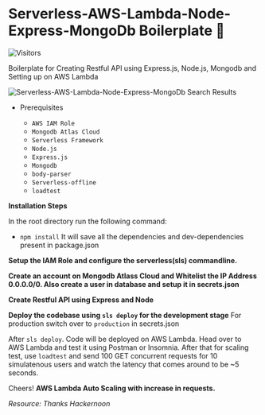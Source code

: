 # Serverless-AWS-Lambda-Node-Express-MongoDb Boilerplate 🚀

![Visitors](https://visitor-badge.glitch.me/badge?page_id=realabbas.serverless-lambda-node-express-mongodb)

Boilerplate for Creating Restful API using Express.js, Node.js, Mongodb and Setting up on AWS Lambda

![Serverless-AWS-Lambda-Node-Express-MongoDb Search Results](https://www.rubix.nl/wp-content/uploads/2018/10/nodelambdalove1.png)

- Prerequisites

  - `AWS IAM Role`
  - `Mongodb Atlas Cloud`
  - `Serverless Framework`
  - `Node.js`
  - `Express.js`
  - `Mongodb`
  - `body-parser`
  - `Serverless-offline`
  - `loadtest`

**Installation Steps**

In the root directory run the following command:
- `npm install`
It will save all the dependencies and dev-dependencies present in package.json

**Setup the IAM Role and configure the serverless(sls) commandline.**

**Create an account on Mongodb Atlass Cloud and Whitelist the IP Address 0.0.0.0/0. Also create a user in database and setup it in secrets.json**

**Create Restful API using Express and Node**

**Deploy the codebase using ``` sls deploy ``` for the development stage**
For production switch over to ``` production ``` in secrets.json

After ``` sls deploy ```. Code will be deployed on AWS Lambda. Head over to AWS Lambda and test it using Postman or Insomnia. After that for scaling test, use ``` loadtest ``` and send 100 GET concurrent requests for 10 simulatenous users and watch the latency that comes around to be ~5 seconds.

Cheers! **AWS Lambda Auto Scaling with increase in requests.**

*Resource: Thanks Hackernoon*

